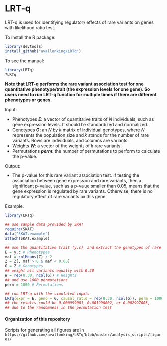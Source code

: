 # LRT-q
LRT-q is used for identifying regulatory effects of rare variants on genes with likelihood ratio test.

To install the R package:
```R
library(devtools)
install_github("avallonking/LRTq")
```

To see the manual:
```R
library(LRTq)
?LRTq
```

**Note that LRT-q performs the rare variant association test for one quantitative phenotype/trait (the expression levels for one gene). So users need to run LRT-q function for multiple times if there are different phenotypes or genes.**

Input: 
- Phenotypes **_E_**: a vector of quantitative traits of _N_ individuals, such as gene expression levels. It should be standardized and normalized.
- Genotypes **_G_**: an _N_ by _k_ matrix of individual genotypes, where _N_ represents the population size and _k_ stands for the number of rare variants. Rows are individuals, and columns are variants.
- Weights **_W_**: a vector of the weights of _k_ rare variants.
- Permutations **_perm_**: the number of permutations to perform to calculate the p-value.

Output:
- The p-value for this rare variant association test. If testing the association between gene expression and rare variants, then a significant p-value, such as a p-value smaller than 0.05, means that the gene expression is regulated by rare variants. Otherwise, there is no regulatory effect of rare variants on this gene.

Example:
```R
library(LRTq)

## use sample data provided by SKAT
require(SKAT)
data("SKAT.example")
attach(SKAT.example)

## use the quantitative trait (y.c), and extract the genotypes of rare variants (Z)
E = y.c # Phenotypes
maf = colMeans(Z) / 2
Z = Z[, maf > 0 & maf < 0.05]
G = Z # Genotypes
## weight all variants equally with 0.30
W = rep(0.30, ncol(G)) # Weights
## and use 1000 permutations
perm = 1000 # Permutations

## run LRT-q with the simulated inputs
LRTq(expr = E, geno = G, causal_ratio = rep(0.30, ncol(G)), perm = 1000)
## the results could be 0.000999001, 0.001998002, or 0.002997003, 
## due to the randomness in the permutation test
```

#### Organization of this repository
Scripts for generating all figures are in `https://github.com/avallonking/LRTq/blob/master/analysis_scripts/figures/`
